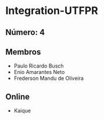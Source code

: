 # Integration-UTFPR

## Número: 4

## Membros
- Paulo Ricardo Busch
- Enio Amarantes Neto
- Frederson Mandu de Oliveira

## Online
- Kaique
